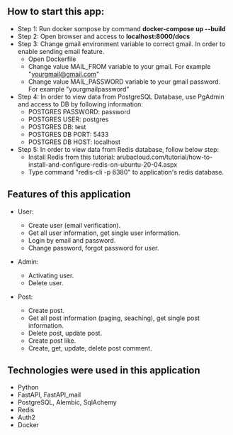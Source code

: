 <h2>How to start this app:</h2>

- Step 1: Run docker sompose by command <b>docker-compose up --build</b>
- Step 2: Open browser and access to <b>localhost:8000/docs</b>
- Step 3: Change gmail environment variable to correct gmail. In order to enable sending email feature.
  - Open Dockerfile
  - Change value MAIL_FROM variable to your gmail. For example "yourgmail@gmail.com"
  - Change value MAIL_PASSWORD variable to your gmail password. For example "yourgmailpassword"
- Step 4: In order to view data from PostgreSQL Database, use PgAdmin and access to DB by following information:
  - POSTGRES PASSWORD: password
  - POSTGRES USER: postgres
  - POSTGRES DB: test
  - POSTGRES DB PORT: 5433
  - POSTGRES DB HOST: localhost
- Step 5: In order to view data from Redis database, follow below step:
  - Install Redis from this tutorial: arubacloud.com/tutorial/how-to-install-and-configure-redis-on-ubuntu-20-04.aspx
  - Type command "redis-cli -p 6380" to application's redis database.

<h2>Features of this application</h2>

- User:
  - Create user (email verification).
  - Get all user information, get single user information.
  - Login by email and password.
  - Change password, forgot password for user.


- Admin:
  - Activating user.
  - Delete user.


- Post:
  - Create post.
  - Get all post information (paging, seaching), get single post information.
  - Delete post, update post.
  - Create post like.
  - Create, get, update, delete post comment.


<h2>Technologies were used in this application</h2>

- Python
- FastAPI, FastAPI_mail
- PostgreSQL, Alembic, SqlAchemy
- Redis
- Auth2
- Docker
